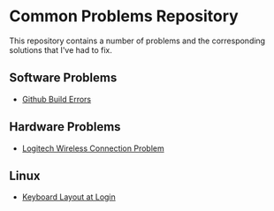 # Common Problems Repository
This repository contains a number of problems and the corresponding solutions that I've had to fix.


## Software Problems
- [Github Build Errors](Software/GithubBuildErrors.md)


## Hardware Problems
- [Logitech Wireless Connection Problem](Hardware/LogitechWirelessConnection.md)


## Linux
- [Keyboard Layout at Login](Linux/KeyboardLayoutLogin.md)
